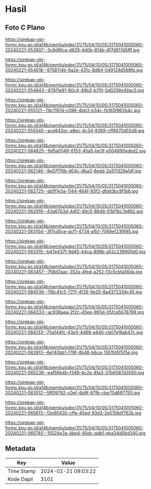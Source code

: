# Hasil

## Foto C Plano

https://sirekap-obj-formc.kpu.go.id/a14b/pemilu/pdpr/31/75/04/10/05/3175041005060-20240221-053907--3c8d9fca-d629-4d0b-814b-4f7d917d5fff.jpg

https://sirekap-obj-formc.kpu.go.id/a14b/pemilu/pdpr/31/75/04/10/05/3175041005060-20240221-054618--9758114b-6a2e-431c-8d64-049129d568fb.jpg

https://sirekap-obj-formc.kpu.go.id/a14b/pemilu/pdpr/31/75/04/10/05/3175041005060-20240221-054843--87811e91-80c4-49b3-b7f0-5d0256e49ac5.jpg

https://sirekap-obj-formc.kpu.go.id/a14b/pemilu/pdpr/31/75/04/10/05/3175041005060-20240221-055121--78c1197d-c096-4bb3-b34c-fb165f962b4c.jpg

https://sirekap-obj-formc.kpu.go.id/a14b/pemilu/pdpr/31/75/04/10/05/3175041005060-20240221-055545--ace842ec-a8ec-4c34-8369-cff8670d55d9.jpg

https://sirekap-obj-formc.kpu.go.id/a14b/pemilu/pdpr/31/75/04/10/05/3175041005060-20240221-084825--9d5a0549-6153-45a5-be3f-e504890eded2.jpg

https://sirekap-obj-formc.kpu.go.id/a14b/pemilu/pdpr/31/75/04/10/05/3175041005060-20240221-062146--8e07f76b-d04c-4ba3-8edd-2a511329a1df.jpg

https://sirekap-obj-formc.kpu.go.id/a14b/pemilu/pdpr/31/75/04/10/05/3175041005060-20240221-062725--dd1f1e3a-1144-464f-93f2-dfdd3bc9f1b6.jpg

https://sirekap-obj-formc.kpu.go.id/a14b/pemilu/pdpr/31/75/04/10/05/3175041005060-20240221-062919--43a67b3d-4df2-49c5-8846-51bf1bc7e862.jpg

https://sirekap-obj-formc.kpu.go.id/a14b/pemilu/pdpr/31/75/04/10/05/3175041005060-20240221-063104--3f7cd5ce-acf1-4724-afb1-7069ef23f995.jpg

https://sirekap-obj-formc.kpu.go.id/a14b/pemilu/pdpr/31/75/04/10/05/3175041005060-20240221-063315--b47e437f-9d45-44ca-899b-a52c239900d0.jpg

https://sirekap-obj-formc.kpu.go.id/a14b/pemilu/pdpr/31/75/04/10/05/3175041005060-20240221-063457--758d2aac-352a-4fed-a252-f3c5cbfa56da.jpg

https://sirekap-obj-formc.kpu.go.id/a14b/pemilu/pdpr/31/75/04/10/05/3175041005060-20240221-084536--116c41c5-7211-4f26-9e20-8a4372334c45.jpg

https://sirekap-obj-formc.kpu.go.id/a14b/pemilu/pdpr/31/75/04/10/05/3175041005060-20240221-064333--ac936aea-2f2c-45ee-965d-05fca5b78769.jpg

https://sirekap-obj-formc.kpu.go.id/a14b/pemilu/pdpr/31/75/04/10/05/3175041005060-20240221-084133--70a144fc-43e5-4d69-a440-cb07e16ab47c.jpg

https://sirekap-obj-formc.kpu.go.id/a14b/pemilu/pdpr/31/75/04/10/05/3175041005060-20240221-083913--6e140bb1-f79f-4b48-b6ca-1361fd5f5f5e.jpg

https://sirekap-obj-formc.kpu.go.id/a14b/pemilu/pdpr/31/75/04/10/05/3175041005060-20240221-065239--eaf56b4b-f349-4c2e-8fa3-37b6087d3050.jpg

https://sirekap-obj-formc.kpu.go.id/a14b/pemilu/pdpr/31/75/04/10/05/3175041005060-20240221-083512--5ff09792-c0ef-4b9f-87fb-cbe70d697755.jpg

https://sirekap-obj-formc.kpu.go.id/a14b/pemilu/pdpr/31/75/04/10/05/3175041005060-20240221-065613--12e90430-cffe-45ed-93d3-2e5158df762b.jpg

https://sirekap-obj-formc.kpu.go.id/a14b/pemilu/pdpr/31/75/04/10/05/3175041005060-20240221-065745--15524e3a-4be4-40dc-adb1-eba34d0bd340.jpg


## Metadata

| Key        | Value               |
| ---------- | ------------------- |
| Time Stamp | 2024-02-21 09:03:22 |
| Kode Dapil | 3101                |



